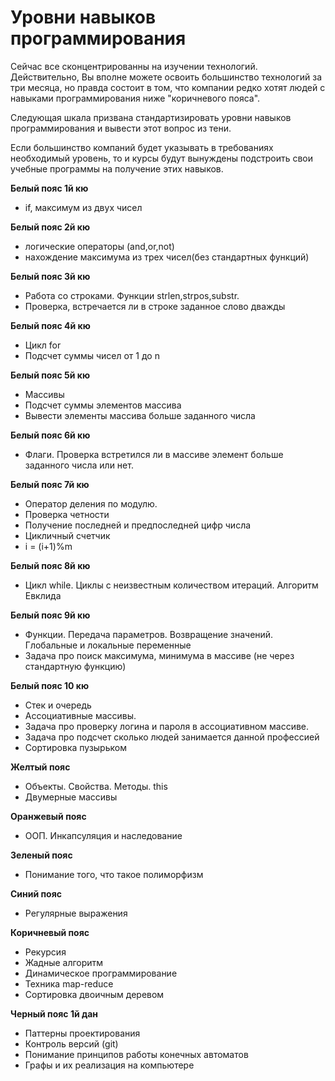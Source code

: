 # Уровни навыков программирования

Сейчас все сконцентрированны на изучении технологий. Действительно, Вы вполне можете освоить большинство технологий за три месяца, но правда состоит в том, что компании редко хотят людей с навыками программирования ниже "коричневого пояса".

Следующая шкала призвана стандартизировать уровни навыков программирования и вывести этот вопрос из тени.

Если большинство компаний будет указывать в требованиях необходимый уровень, то и курсы будут вынуждены подстроить свои учебные программы на получение этих навыков.


**Белый пояс 1й кю**  
* if, максимум из двух чисел

**Белый пояс 2й кю**  
* логические операторы (and,or,not)
* нахождение максимума из трех чисел(без стандартных функций)

**Белый пояс 3й кю**  
* Работа со строками. Функции strlen,strpos,substr. 
* Проверка, встречается ли в строке заданное слово дважды

**Белый пояс 4й кю**  
* Цикл for
* Подсчет суммы чисел от 1 до n

**Белый пояс 5й кю**  
* Массивы
* Подсчет суммы элементов массива
* Вывести элементы массива больше заданного числа

**Белый пояс 6й кю**  
* Флаги. Проверка встретился ли в массиве элемент больше заданного числа или нет.

**Белый пояс 7й кю**  
* Оператор деления по модулю. 
* Проверка четности
* Получение последней и предпоследней цифр числа
* Цикличный счетчик
* i = (i+1)%m

**Белый пояс 8й кю**  
* Цикл while. Циклы с неизвестным количеством итераций. Алгоритм Евклида

**Белый пояс 9й кю**  
* Функции. Передача параметров. Возвращение значений. Глобальные и локальные переменные
* Задача про поиск максимума, минимума в массиве (не через стандартную функцию)

**Белый пояс 10 кю**  
* Стек и очередь
* Ассоциативные массивы. 
* Задача про проверку логина и пароля в ассоциативном массиве.
* Задача про подсчет сколько людей занимается данной профессией
* Сортировка пузырьком

**Желтый пояс**  
* Объекты. Свойства. Методы. this
* Двумерные массивы

**Оранжевый пояс**  
* ООП. Инкапсуляция и наследование

**Зеленый пояс**  
* Понимание того, что такое полиморфизм

**Синий пояс**  
* Регулярные выражения

**Коричневый пояс**  
* Рекурсия
* Жадные алгоритм
* Динамическое программирование
* Техника map-reduce
* Сортировка двоичным деревом
	
**Черный пояс 1й дан**  
* Паттерны проектирования
* Контроль версий (git)
* Понимание принципов работы конечных автоматов
* Графы и их реализация на компьютере
	
